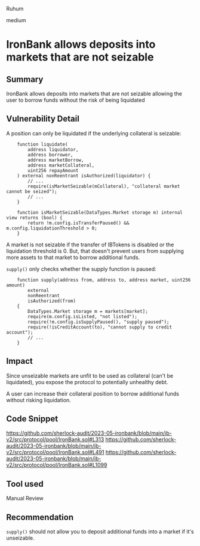 Ruhum

medium

# IronBank allows deposits into markets that are not seizable

## Summary
IronBank allows deposits into markets that are not seizable allowing the user to borrow funds without the risk of being liquidated

## Vulnerability Detail
A position can only be liquidated if the underlying collateral is seizable:
```sol
    function liquidate(
        address liquidator,
        address borrower,
        address marketBorrow,
        address marketCollateral,
        uint256 repayAmount
    ) external nonReentrant isAuthorized(liquidator) {
        // ...
        require(isMarketSeizable(mCollateral), "collateral market cannot be seized");
        // ...
    }

    function isMarketSeizable(DataTypes.Market storage m) internal view returns (bool) {
        return !m.config.isTransferPaused() && m.config.liquidationThreshold > 0;
    }
```

A market is not seizable if the transfer of IBTokens is disabled or the liquidation threshold is 0. But, that doesn't prevent users from supplying more assets to that market to borrow additional funds.

`supply()` only checks whether the supply function is paused:

```sol
    function supply(address from, address to, address market, uint256 amount)
        external
        nonReentrant
        isAuthorized(from)
    {
        DataTypes.Market storage m = markets[market];
        require(m.config.isListed, "not listed");
        require(!m.config.isSupplyPaused(), "supply paused");
        require(!isCreditAccount(to), "cannot supply to credit account");
        // ...
    }
```

## Impact
Since unseizable markets are unfit to be used as collateral (can't be liquidated), you expose the protocol to potentially unhealthy debt.

A user can increase their collateral position to borrow additional funds without risking liquidation.

## Code Snippet
https://github.com/sherlock-audit/2023-05-ironbank/blob/main/ib-v2/src/protocol/pool/IronBank.sol#L313
https://github.com/sherlock-audit/2023-05-ironbank/blob/main/ib-v2/src/protocol/pool/IronBank.sol#L491
https://github.com/sherlock-audit/2023-05-ironbank/blob/main/ib-v2/src/protocol/pool/IronBank.sol#L1099

## Tool used

Manual Review

## Recommendation
`supply()` should not allow you to deposit additional funds into a market if it's unseizable.
